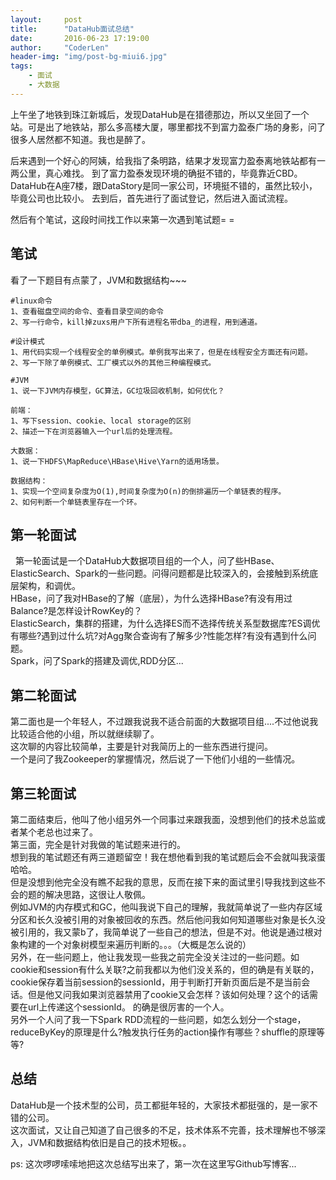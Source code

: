 ```yaml
---
layout:     post
title:      "DataHub面试总结"
date:       2016-06-23 17:19:00
author:     "CoderLen"
header-img: "img/post-bg-miui6.jpg"
tags:
    - 面试
    - 大数据
---
```



上午坐了地铁到珠江新城后，发现DataHub是在猎德那边，所以又坐回了一个站。可是出了地铁站，那么多高楼大厦，哪里都找不到富力盈泰广场的身影，问了很多人居然都不知道。我也是醉了。
	
后来遇到一个好心的阿姨，给我指了条明路，结果才发现富力盈泰离地铁站都有一两公里，真心难找。
到了富力盈泰发现环境的确挺不错的，毕竟靠近CBD。
DataHub在A座7楼，跟DataStory是同一家公司，环境挺不错的，虽然比较小，毕竟公司也比较小。
去到后，首先进行了面试登记，然后进入面试流程。	

然后有个笔试，这段时间找工作以来第一次遇到笔试题= =	
	
## 笔试
看了一下题目有点蒙了，JVM和数据结构~~~
	
	#linux命令	
	1、查看磁盘空间的命令、查看目录空间的命令	
	2、写一行命令，kill掉zuxs用户下所有进程名带dba_的进程，用到通道。	
	
	#设计模式
	1、用代码实现一个线程安全的单例模式。单例我写出来了，但是在线程安全方面还有问题。	
	2、写一下除了单例模式、工厂模式以外的其他三种编程模式。
	
	#JVM
	1、说一下JVM内存模型，GC算法，GC垃圾回收机制，如何优化？
	
	前端：
	1、写下session、cookie、local storage的区别	
	2、描述一下在浏览器输入一个url后的处理流程。	

	大数据：
	1、说一下HDFS\MapReduce\HBase\Hive\Yarn的适用场景。
	
	数据结构：
	1、实现一个空间复杂度为O(1),时间复杂度为O(n)的倒排遍历一个单链表的程序。
	2、如何判断一个单链表里存在一个环。
	
## 第一轮面试
&nbsp;&nbsp;第一轮面试是一个DataHub大数据项目组的一个人，问了些HBase、ElasticSearch、Spark的一些问题。问得问题都是比较深入的，会接触到系统底层架构，和调优。<br>
HBase，问了我对HBase的了解（底层），为什么选择HBase?有没有用过Balance?是怎样设计RowKey的？<br>
ElasticSearch，集群的搭建，为什么选择ES而不选择传统关系型数据库?ES调优有哪些?遇到过什么坑?对Agg聚合查询有了解多少?性能怎样?有没有遇到什么问题。<br>
Spark，问了Spark的搭建及调优,RDD分区...
	
## 第二轮面试
第二面也是一个年轻人，不过跟我说我不适合前面的大数据项目组....不过他说我比较适合他的小组，所以就继续聊了。<br>
这次聊的内容比较简单，主要是针对我简历上的一些东西进行提问。<br>
一个是问了我Zookeeper的掌握情况，然后说了一下他们小组的一些情况。
	
## 第三轮面试
第二面结束后，他叫了他小组另外一个同事过来跟我面，没想到他们的技术总监或者某个老总也过来了。<br>
第三面，完全是针对我做的笔试题来进行的。<br>
想到我的笔试题还有两三道题留空！我在想他看到我的笔试题后会不会就叫我滚蛋哈哈。<br>
但是没想到他完全没有瞧不起我的意思，反而在接下来的面试里引导我找到这些不会的题的解决思路，这很让人敬佩。<br>
例如JVM的内存模式和GC，他叫我说下自己的理解，我就简单说了一些内存区域分区和长久没被引用的对象被回收的东西。然后他问我如何知道哪些对象是长久没被引用的，我又蒙b了，我简单说了一些自己的想法，但是不对。他说是通过根对象构建的一个对象树模型来遍历判断的。。。（大概是怎么说的）<br>
另外，在一些问题上，他让我发现一些我之前完全没关注过的一些问题。如cookie和session有什么关联?之前我都以为他们没关系的，但的确是有关联的，cookie保存着当前session的sessionId，用于判断打开新页面后是不是当前会话。但是他又问我如果浏览器禁用了cookie又会怎样？该如何处理？这个的话需要在url上传递这个sessionId。
的确是很厉害的一个人。<br>
另外一个人问了我一下Spark RDD流程的一些问题，如怎么划分一个stage，reduceByKey的原理是什么?触发执行任务的action操作有哪些？shuffle的原理等等?<br>

## 总结
DataHub是一个技术型的公司，员工都挺年轻的，大家技术都挺强的，是一家不错的公司。<br>
这次面试，又让自己知道了自己很多的不足，技术体系不完善，技术理解也不够深入，JVM和数据结构依旧是自己的技术短板。。

ps: 这次啰啰嗦嗦地把这次总结写出来了，第一次在这里写Github写博客...
